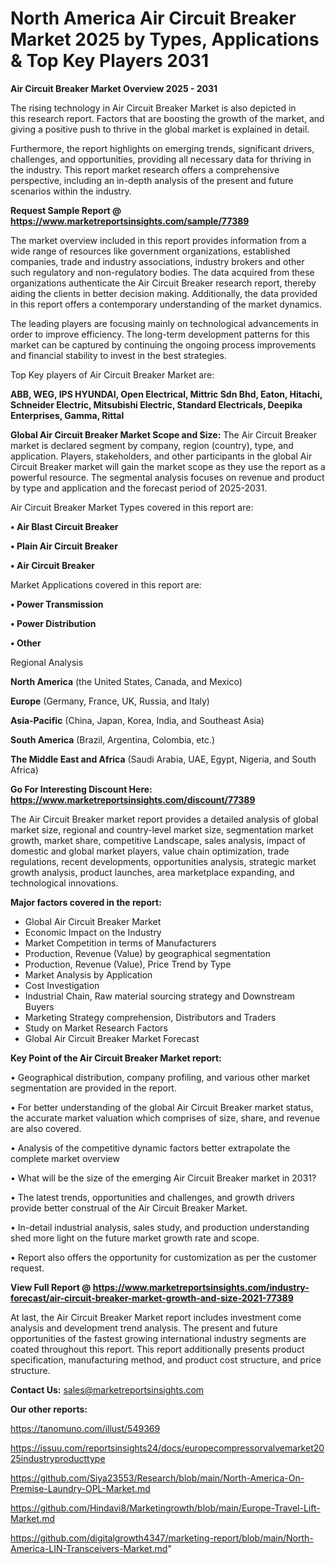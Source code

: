 # North America Air Circuit Breaker Market 2025 by Types, Applications & Top Key Players 2031

<Strong> Air Circuit Breaker Market Overview 2025 - 2031</strong>

The rising technology in Air Circuit Breaker Market is also depicted in this research report. Factors that are boosting the growth of the market, and giving a positive push to thrive in the global market is explained in detail.

Furthermore, the report highlights on emerging trends, significant drivers, challenges, and opportunities, providing all necessary data for thriving in the industry. This report market research offers a comprehensive perspective, including an in-depth analysis of the present and future scenarios within the industry.

<strong>Request Sample Report @ <a href=https://www.marketreportsinsights.com/sample/77389>https://www.marketreportsinsights.com/sample/77389</a></strong>

The market overview included in this report provides information from a wide range of resources like government organizations, established companies, trade and industry associations, industry brokers and other such regulatory and non-regulatory bodies. The data acquired from these organizations authenticate the Air Circuit Breaker research report, thereby aiding the clients in better decision making. Additionally, the data provided in this report offers a contemporary understanding of the market dynamics.

The leading players are focusing mainly on technological advancements in order to improve efficiency. The long-term development patterns for this market can be captured by continuing the ongoing process improvements and financial stability to invest in the best strategies.

Top Key players of Air Circuit Breaker Market are:

<strong>ABB, WEG, IPS HYUNDAI, Open Electrical, Mittric Sdn Bhd, Eaton, Hitachi, Schneider Electric, Mitsubishi Electric, Standard Electricals, Deepika Enterprises, Gamma, Rittal</strong>

<strong><b>Global Air Circuit Breaker Market Scope and Size:</b></strong>
The Air Circuit Breaker market is declared segment by company, region (country), type, and application. Players, stakeholders, and other participants in the global Air Circuit Breaker market will gain the market scope as they use the report as a powerful resource. The segmental analysis focuses on revenue and product by type and application and the forecast period of 2025-2031.

Air Circuit Breaker Market Types covered in this report are:

<strong>• Air Blast Circuit Breaker

• Plain Air Circuit Breaker

• Air Circuit Breaker</strong>

Market Applications covered in this report are:

<strong>• Power Transmission

• Power Distribution

• Other</strong> 

Regional Analysis

<strong>North America</strong> (the United States, Canada, and Mexico)

<strong>Europe</strong> (Germany, France, UK, Russia, and Italy)

<strong>Asia-Pacific</strong> (China, Japan, Korea, India, and Southeast Asia)

<strong>South America</strong> (Brazil, Argentina, Colombia, etc.)

<strong>The Middle East and Africa</strong> (Saudi Arabia, UAE, Egypt, Nigeria, and South Africa)

<strong>Go For Interesting Discount Here: <a href=https://www.marketreportsinsights.com/discount/77389>https://www.marketreportsinsights.com/discount/77389</a></strong>

The Air Circuit Breaker market report provides a detailed analysis of global market size, regional and country-level market size, segmentation market growth, market share, competitive Landscape, sales analysis, impact of domestic and global market players, value chain optimization, trade regulations, recent developments, opportunities analysis, strategic market growth analysis, product launches, area marketplace expanding, and technological innovations.

<strong><b>Major factors covered in the report:</b></strong>
<ul>
  <li>Global Air Circuit Breaker Market </li>
  <li>Economic Impact on the Industry</li>
  <li>Market Competition in terms of Manufacturers</li>
  <li>Production, Revenue (Value) by geographical segmentation</li>
  <li>Production, Revenue (Value), Price Trend by Type</li>
  <li>Market Analysis by Application</li>
  <li>Cost Investigation</li>
  <li>Industrial Chain, Raw material sourcing strategy and Downstream Buyers</li>
  <li>Marketing Strategy comprehension, Distributors and Traders</li>
  <li>Study on Market Research Factors</li>
  <li>Global Air Circuit Breaker Market Forecast</li>
</ul>

<strong><b>Key Point of the Air Circuit Breaker Market report:</b></strong>

• Geographical distribution, company profiling, and various other market segmentation are provided in the report.

• For better understanding of the global Air Circuit Breaker market status, the accurate market valuation which comprises of size, share, and revenue are also covered.

• Analysis of the competitive dynamic factors better extrapolate the complete market overview

• What will be the size of the emerging Air Circuit Breaker market in 2031?

• The latest trends, opportunities and challenges, and growth drivers provide better construal of the Air Circuit Breaker Market.

• In-detail industrial analysis, sales study, and production understanding shed more light on the future market growth rate and scope.

• Report also offers the opportunity for customization as per the customer request.

<strong><b>View Full Report @ <a href=https://www.marketreportsinsights.com/industry-forecast/air-circuit-breaker-market-growth-and-size-2021-77389>https://www.marketreportsinsights.com/industry-forecast/air-circuit-breaker-market-growth-and-size-2021-77389</a></b></strong>


At last, the Air Circuit Breaker Market report includes investment come analysis and development trend analysis. The present and future opportunities of the fastest growing international industry segments are coated throughout this report. This report additionally presents product specification, manufacturing method, and product cost structure, and price structure.

<strong>Contact Us:</strong>
sales@marketreportsinsights.com

<strong>Our other reports:</strong>

<a href=https://tanomuno.com/illust/549369>https://tanomuno.com/illust/549369</a>

<a href=https://issuu.com/reportsinsights24/docs/europecompressorvalvemarket2025industryproducttype>https://issuu.com/reportsinsights24/docs/europecompressorvalvemarket2025industryproducttype</a>

<a href=https://github.com/Siya23553/Research/blob/main/North-America-On-Premise-Laundry-OPL-Market.md>https://github.com/Siya23553/Research/blob/main/North-America-On-Premise-Laundry-OPL-Market.md</a>

<a href=https://github.com/Hindavi8/Marketingrowth/blob/main/Europe-Travel-Lift-Market.md>https://github.com/Hindavi8/Marketingrowth/blob/main/Europe-Travel-Lift-Market.md</a>

<a href=https://github.com/digitalgrowth4347/marketing-report/blob/main/North-America-LIN-Transceivers-Market.md>https://github.com/digitalgrowth4347/marketing-report/blob/main/North-America-LIN-Transceivers-Market.md</a>"
